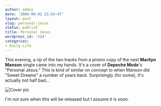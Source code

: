 ```yaml
---
author: admin
date: '2004-09-02 23:54:47'
layout: post
slug: personal-jesus
status: publish
title: Personal Jesus
wordpress_id: '224'
categories:
- Daily Life
---
```


This evening, a rip of the two tracks from a promo copy of the next
**Marilyn Manson** single came into my hands. It's a cover of **Depeche
Mode**'s "Personal Jesus." This is kind of similar on concept to when
Manson did "Sweet Dreams" a number of years back. Surprisingly (for
some), it's actually not half bad...

![Cover pic](http://www.zhangzhung.net/pics/mm-pj.jpg)

I'm not sure when this will be released but I assume it is soon.
